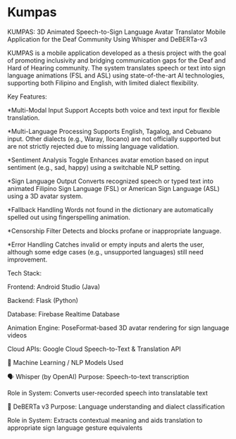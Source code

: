 # Kumpas

KUMPAS: 3D Animated Speech-to-Sign Language Avatar Translator Mobile Application for the Deaf Community Using Whisper and DeBERTa-v3

KUMPAS is a mobile application developed as a thesis project with the goal of promoting inclusivity and bridging communication gaps for the Deaf and Hard of Hearing community. The system translates speech or text into sign language animations (FSL and ASL) using state-of-the-art AI technologies, supporting both Filipino and English, with limited dialect flexibility.

Key Features:

*Multi-Modal Input Support
Accepts both voice and text input for flexible translation.

*Multi-Language Processing
Supports English, Tagalog, and Cebuano input. Other dialects (e.g., Waray, Ilocano) are not officially supported but are not strictly rejected due to missing language validation.

*Sentiment Analysis Toggle
Enhances avatar emotion based on input sentiment (e.g., sad, happy) using a switchable NLP setting.

*Sign Language Output
Converts recognized speech or typed text into animated Filipino Sign Language (FSL) or American Sign Language (ASL) using a 3D avatar system.

*Fallback Handling
Words not found in the dictionary are automatically spelled out using fingerspelling animation.

*Censorship Filter
Detects and blocks profane or inappropriate language.

*Error Handling
Catches invalid or empty inputs and alerts the user, although some edge cases (e.g., unsupported languages) still need improvement.

Tech Stack:

Frontend: Android Studio (Java)

Backend: Flask (Python)

Database: Firebase Realtime Database

Animation Engine: PoseFormat-based 3D avatar rendering for sign language videos

Cloud APIs: Google Cloud Speech-to-Text & Translation API

🤖 Machine Learning / NLP Models Used

🗣 Whisper (by OpenAI)
Purpose: Speech-to-text transcription

Role in System: Converts user-recorded speech into translatable text

🧠 DeBERTa v3
Purpose: Language understanding and dialect classification

Role in System: Extracts contextual meaning and aids translation to appropriate sign language gesture equivalents

